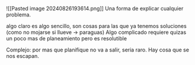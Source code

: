 ![[Pasted image 20240826193614.png]]
Una forma de explicar cualquier problema. 

algo claro es algo sencillo, son cosas para las que ya tenemos soluciones (como no mojarse si llueve -> paraguas)
Algo complicado requiere quizas un poco mas de planeamiento pero es resolutible

Complejo: por mas que planifique no va a salir, seria raro. Hay cosa que se nos escapan. 